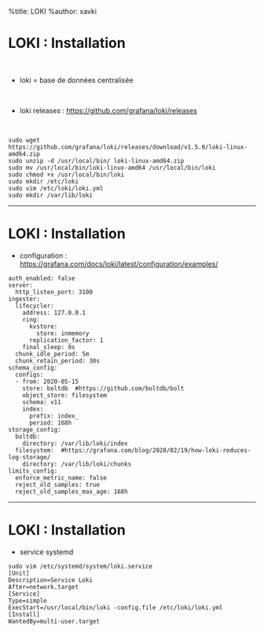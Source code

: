%title: LOKI
%author: xavki


# LOKI : Installation


<br>


* loki = base de données centralisée

<br>


* loki releases :
https://github.com/grafana/loki/releases

<br>




```
sudo wget https://github.com/grafana/loki/releases/download/v1.5.0/loki-linux-amd64.zip
sudo unzip -d /usr/local/bin/ loki-linux-amd64.zip
sudo mv /usr/local/bin/loki-linux-amd64 /usr/local/bin/loki
sudo chmod +x /usr/local/bin/loki
sudo mkdir /etc/loki
sudo vim /etc/loki/loki.yml
sudo mkdir /var/lib/loki
```

--------------------------------------------------------------------------------------

# LOKI : Installation

* configuration : https://grafana.com/docs/loki/latest/configuration/examples/

```
auth_enabled: false
server:
  http_listen_port: 3100
ingester:
  lifecycler:
    address: 127.0.0.1
    ring:
      kvstore:
        store: inmemory
      replication_factor: 1
    final_sleep: 0s
  chunk_idle_period: 5m
  chunk_retain_period: 30s
schema_config:
  configs:
  - from: 2020-05-15
    store: boltdb  #https://github.com/boltdb/bolt
    object_store: filesystem
    schema: v11
    index:
      prefix: index_
      period: 168h
storage_config:
  boltdb:
    directory: /var/lib/loki/index
  filesystem:  #https://grafana.com/blog/2020/02/19/how-loki-reduces-log-storage/
    directory: /var/lib/loki/chunks
limits_config:
  enforce_metric_name: false
  reject_old_samples: true
  reject_old_samples_max_age: 168h
```

--------------------------------------------------------------------------------------

# LOKI : Installation

* service systemd

```
sudo vim /etc/systemd/system/loki.service
[Unit]
Description=Service Loki
After=network.target
[Service]
Type=simple
ExecStart=/usr/local/bin/loki -config.file /etc/loki/loki.yml
[Install]
WantedBy=multi-user.target
```
